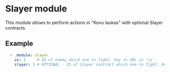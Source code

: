 # Slayer module

This module allows to perform actions in "Kovu laukas" with optional Slayer contracts.

## Example

```yaml
  - _module: slayer
    vs: 1     # ID of enemy which one to fight. Key in URL is 'vs'.
    slayer: 1 # OPTIONAL - ID of Slayer contract which one to fight. Key in URL is 'nr'. If you don't pick it, then only simple fighting will be performed.
```
